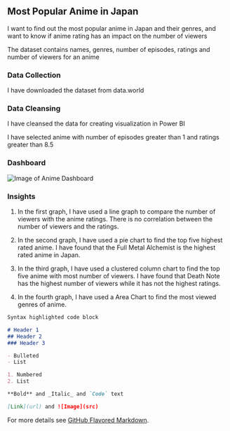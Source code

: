 ## Most Popular Anime in Japan

I want to find out the most popular anime in Japan and their genres, and want to know if anime rating has an impact on the number of viewers

The dataset contains names, genres, number of episodes, ratings and number of viewers for an anime

### Data Collection

I have downloaded the dataset from data.world

### Data Cleansing

I have cleansed the data for creating visualization in Power BI

I have selected anime with number of episodes greater than 1 and ratings greater than 8.5

### Dashboard

![Image of Anime Dashboard](https://user-images.githubusercontent.com/88215400/127746305-0743fb4d-0a0a-4d1d-bd60-8a0aa6ff35ae.png)

### Insights

1. In the first graph, I have used a line graph to compare the number of viewers with the anime ratings. There is no correlation between the number of viewers and the ratings.

2. In the second graph, I have used a pie chart to find the top five highest rated anime. I have found that the Full Metal Alchemist is the highest rated anime in Japan.

3. In the third graph, I have used a clustered column chart to find the top five anime with most number of viewers. I have found that Death Note has the highest number of viewers while it has not the highest ratings.
 
4. In the fourth graph, I have used a Area Chart to find the most viewed genres of anime.


```markdown
Syntax highlighted code block

# Header 1
## Header 2
### Header 3

- Bulleted
- List

1. Numbered
2. List

**Bold** and _Italic_ and `Code` text

[Link](url) and ![Image](src)
```

For more details see [GitHub Flavored Markdown](https://guides.github.com/features/mastering-markdown/).

